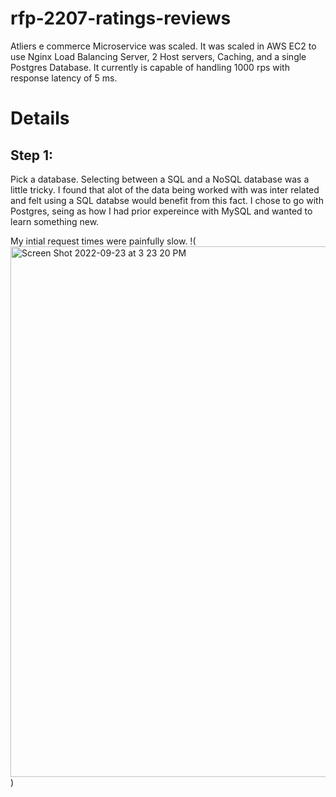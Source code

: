 # rfp-2207-ratings-reviews
Atliers e commerce Microservice was scaled. It was scaled in AWS EC2 to use Nginx Load Balancing Server, 2 Host servers, Caching, and a single Postgres Database.  It currently is capable of handling 1000 rps with response latency of 5 ms.

# Details
## Step 1:

Pick a database.  Selecting between a SQL and a NoSQL database was a little tricky. I found that alot of the data being worked with was inter related and felt using a SQL databse would benefit from this fact. I chose to go with Postgres, seing as how I had prior expereince with MySQL and wanted to learn something new.

My intial request times were painfully slow. 
!(<img width="849" alt="Screen Shot 2022-09-23 at 3 23 20 PM" src="https://user-images.githubusercontent.com/104694911/192064503-f097b542-523e-4d71-9b58-009edaa46d20.png">)
